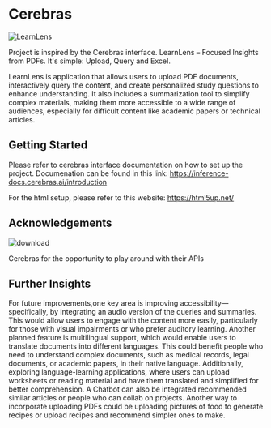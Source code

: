 # Cerebras
![LearnLens](https://github.com/user-attachments/assets/3933f425-e144-4c42-80f3-d5628fe79cf5)

Project is inspired by the Cerebras interface. LearnLens – Focused Insights from PDFs. It's simple: Upload, Query and Excel. 

LearnLens is application that allows users to upload PDF documents, interactively query the content, and create personalized study questions to enhance understanding. It also includes a summarization tool to simplify complex materials, making them more accessible to a wide range of audiences, especially for difficult content like academic papers or technical articles.

## Getting Started
Please refer to cerebras interface documentation on how to set up the project. 
Documenation can be found in this link: https://inference-docs.cerebras.ai/introduction 


For the html setup, please refer to this website: https://html5up.net/  

## Acknowledgements
![download](https://github.com/user-attachments/assets/2a2f1aef-0d7b-41a1-9e62-470cea7303e4)

Cerebras for the opportunity to play around with their APIs

## Further Insights
For future improvements,one key area is improving accessibility—specifically, by integrating an audio version of the queries and summaries. This would allow users to engage with the content more easily, particularly for those with visual impairments or who prefer auditory learning. Another planned feature is multilingual support, which would enable users to translate documents into different languages. This could benefit people who need to understand complex documents, such as medical records, legal documents, or academic papers, in their native language. Additionally, exploring language-learning applications, where users can upload worksheets or reading material and have them translated and simplified for better comprehension. A Chatbot can also be integrated recommended similar articles or people who can collab on projects. Another way to incorporate uploading PDFs could be uploading pictures of food to generate recipes or upload recipes and recommend simpler ones to make. 



